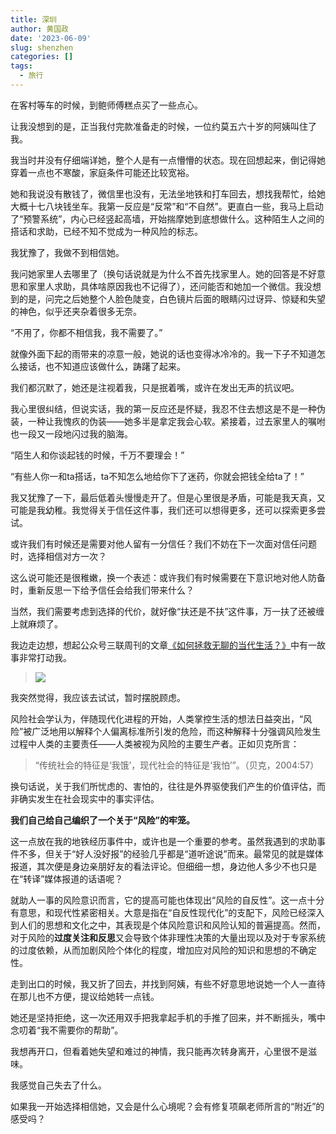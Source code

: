 ```yaml
---
title: 深圳
author: 黄国政
date: '2023-06-09'
slug: shenzhen
categories: []
tags:
  - 旅行
---
```


<!--more-->

在客村等车的时候，到鲍师傅糕点买了一些点心。

让我没想到的是，正当我付完款准备走的时候，一位约莫五六十岁的阿姨叫住了我。

我当时并没有仔细端详她，整个人是有一点懵懵的状态。现在回想起来，倒记得她穿着一点也不寒酸，家庭条件可能还比较宽裕。

她和我说没有散钱了，微信里也没有，无法坐地铁和打车回去，想找我帮忙，给她大概十七八块钱坐车。我第一反应是“反常”和“不自然”。更直白一些，我马上启动了“预警系统”，内心已经竖起高墙，开始揣摩她到底想做什么。这种陌生人之间的搭话和求助，已经不知不觉成为一种风险的标志。

我犹豫了，我做不到相信她。

我问她家里人去哪里了（换句话说就是为什么不首先找家里人。她的回答是不好意思和家里人求助，具体啥原因我也不记得了），还问能否和她加一个微信。我没想到的是，问完之后她整个人脸色陡变，白色镜片后面的眼睛闪过讶异、惊疑和失望的神色，似乎还夹杂着很多无奈。

“不用了，你都不相信我，我不需要了。”

就像外面下起的雨带来的凉意一般，她说的话也变得冰冷冷的。我一下子不知道怎么接话，也不知道应该做什么，踌躇了起来。

我们都沉默了，她还是注视着我，只是抿着嘴，或许在发出无声的抗议吧。

我心里很纠结，但说实话，我的第一反应还是怀疑，我忍不住去想这是不是一种伪装，一种让我愧疚的伪装——她多半是拿定我会心软。紧接着，过去家里人的嘱咐也一段又一段地闪过我的脑海。

“陌生人和你谈起钱的时候，千万不要理会！”

“有些人你一和ta搭话，ta不知怎么地给你下了迷药，你就会把钱全给ta了！”

我又犹豫了一下，最后低着头慢慢走开了。但是心里很是矛盾，可能是我天真，又可能是我幼稚。我觉得关于信任这件事，我们还可以想得更多，还可以探索更多尝试。

或许我们有时候还是需要对他人留有一分信任？我们不妨在下一次面对信任问题时，选择相信对方一次？

这么说可能还是很稚嫩，换一个表述：或许我们有时候需要在下意识地对他人防备时，重新反思一下给予信任会给我们带来什么？

当然，我们需要考虑到选择的代价，就好像“扶还是不扶”这件事，万一扶了还被缠上就麻烦了。

我边走边想，想起公众号三联周刊的文章[《如何拯救无聊的当代生活？》](http://weixin.100md.com/html/lifeweek/202106184280.htm)中有一故事非常打动我。

> ![](/images/posts/2023/06/06-09-kiss.png)

我突然觉得，我应该去试试，暂时摆脱顾虑。

风险社会学认为，伴随现代化进程的开始，人类掌控生活的想法日益突出，“风险”被广泛地用以解释个人偏离标准所引发的危险，而这种解释十分强调风险发生过程中人类的主要责任——人类被视为风险的主要生产者。正如贝克所言：

> “传统社会的特征是‘我饿’，现代社会的特征是‘我怕’”。（贝克，2004:57）

换句话说，关于我们所忧虑的、害怕的，往往是外界驱使我们产生的价值评估，而非确实发生在社会现实中的事实评估。

**我们自己给自己编织了一个关于“风险”的牢笼。**

这一点放在我的地铁经历事件中，或许也是一个重要的参考。虽然我遇到的求助事件不多，但关于“好人没好报”的经验几乎都是“道听途说”而来。最常见的就是媒体报道，其次便是身边亲朋好友的看法评论。但细细一想，身边他人多少不也只是在“转译”媒体报道的话语呢？

就助人一事的风险意识而言，它的提高可能也体现出“风险的自反性”。这一点十分有意思，和现代性紧密相关。大意是指在“自反性现代化”的支配下，风险已经深入到人们的思想和文化之中，其表现是个体风险意识和风险认知的普遍提高。然而，对于风险的**过度关注和反思**又会导致个体非理性决策的大量出现以及对于专家系统的过度依赖，从而加剧风险个体化的程度，增加应对风险的知识和思想的不确定性。

走到出口的时候，我又折了回去，并找到阿姨，有些不好意思地说她一个人一直待在那儿也不方便，提议给她转一点钱。

她还是坚持拒绝，这一次还用双手把我拿起手机的手推了回来，并不断摇头，嘴中念叨着“我不需要你的帮助”。

我想再开口，但看着她失望和难过的神情，我只能再次转身离开，心里很不是滋味。

我感觉自己失去了什么。

如果我一开始选择相信她，又会是什么心境呢？会有修复项飙老师所言的“附近”的感受吗？
